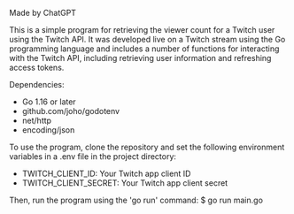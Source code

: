 Made by ChatGPT

This is a simple program for retrieving the viewer count for a Twitch user using the Twitch API. It was developed live on a Twitch stream using the Go programming language and includes a number of functions for interacting with the Twitch API, including retrieving user information and refreshing access tokens.

Dependencies:
- Go 1.16 or later
- github.com/joho/godotenv
- net/http
- encoding/json

To use the program, clone the repository and set the following environment variables in a .env file in the project directory:
- TWITCH_CLIENT_ID: Your Twitch app client ID
- TWITCH_CLIENT_SECRET: Your Twitch app client secret

Then, run the program using the 'go run' command:
$ go run main.go
